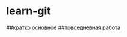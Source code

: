 # learn-git
##[кратко основное](https://habrahabr.ru/post/60347/)
##[повседневная работа](https://habrahabr.ru/company/mailru/blog/267595/)
